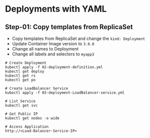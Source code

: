 # Deployments with YAML

## Step-01: Copy templates from ReplicaSet
- Copy templates from ReplicaSet and change the `kind: Deployment` 
- Update Container Image version to `3.0.0`
- Change all names to Deployment
- Change all labels and selectors to `myapp3`

```
# Create Deployment
kubectl apply -f 02-deployment-definition.yml
kubectl get deploy
kubectl get rs
kubectl get po

# Create LoadBalancer Service
kubectl apply -f 03-deployment-LoadBalancer-service.yml

# List Service
kubectl get svc

# Get Public IP
kubectl get nodes -o wide

# Access Application
http://<Load-Balancer-Service-IP>
```
